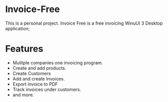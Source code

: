 # Invoice-Free

This is a personal project.
Invoice Free is a free invoicing WinuUI 3 Desktop application;

# Features
- Mulitple companies one invoicing program.
- Create and add products.
- Create Customers
- Add and create Invoices.
- Export invoice to PDF
- Track invoices under customers.
- and more.
